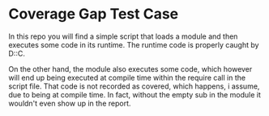 Coverage Gap Test Case
==

In this repo you will find a simple script that loads a module and then executes some code in its runtime. The runtime code is properly caught by D::C.

On the other hand, the module also executes some code, which however will end up being executed at compile time within the require call in the script file. That code is not recorded as covered, which happens, i assume, due to being at compile time. In fact, without the empty sub in the module it wouldn't even show up in the report.
